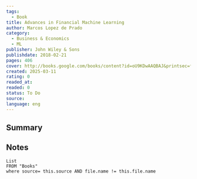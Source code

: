 ```yaml
---
tags:
  - Book
title: Advances in Financial Machine Learning
author: Marcos Lopez de Prado
category:
  - Business & Economics
  - ML
publisher: John Wiley & Sons
publishdate: 2018-02-21
pages: 406
cover: http://books.google.com/books/content?id=oU9KDwAAQBAJ&printsec=frontcover&img=1&zoom=1&edge=curl&source=gbs_api
created: 2025-03-11
rating: 0
readed_at: 
readed: 0
status: To Do
source: 
language: eng
---
```

## Summary


## Notes
```dataview
List 
FROM "Books"
where source= this.source AND file.name != this.file.name
```